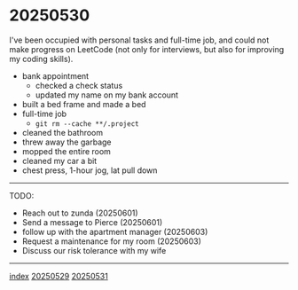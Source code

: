 <head><meta name="viewport" content="width=device-width, initial-scale=1.0, user-scalable=yes" /><meta charset="UTF-8"></head>

# 20250530

I've been occupied with personal tasks and full-time job, and could not make progress on LeetCode (not only for interviews, but also for improving my coding skills).

- bank appointment
	- checked a check status
	- updated my name on my bank account
- built a bed frame and made a bed
- full-time job
	- `git rm --cache **/.project`
- cleaned the bathroom
- threw away the garbage
- mopped the entire room
- cleaned my car a bit
- chest press, 1-hour jog, lat pull down

---

TODO:

- Reach out to zunda (20250601)
- Send a message to Pierce (20250601)
- follow up with the apartment manager (20250603)
- Request a maintenance for my room (20250603)
- Discuss our risk tolerance with my wife

---

[index](../../index.html)
[20250529](20250529.html)
[20250531](20250531.html)
